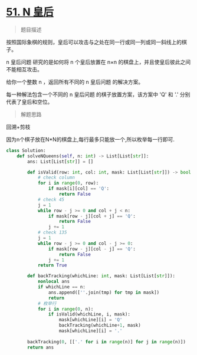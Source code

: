 # [51. N 皇后](https://leetcode.cn/problems/n-queens/)

> 题目描述

按照国际象棋的规则，皇后可以攻击与之处在同一行或同一列或同一斜线上的棋子。

n 皇后问题 研究的是如何将 n 个皇后放置在 n×n 的棋盘上，并且使皇后彼此之间不能相互攻击。

给你一个整数 n ，返回所有不同的 n 皇后问题 的解决方案。

每一种解法包含一个不同的 n 皇后问题 的棋子放置方案，该方案中 'Q' 和 '.' 分别代表了皇后和空位。

> 解题思路

回溯+剪枝

因为n个棋子放在N*N的棋盘上,每行最多只能放一个,所以枚举每一行即可.

```python
class Solution:
    def solveNQueens(self, n: int) -> List[List[str]]:
        ans: List[List[str]] = []

        def isValid(row: int, col: int, mask: List[List[str]]) -> bool:
            # check column
            for i in range(0, row):
                if mask[i][col] == 'Q':
                    return False
            # check 45
            j = 1
            while row - j >= 0 and col + j < n:
                if mask[row - j][col + j] == 'Q':
                    return False
                j += 1
            # check 135
            j = 1
            while row - j >= 0 and col - j >= 0:
                if mask[row - j][col - j] == 'Q':
                    return False
                j += 1
            return True

        def backTracking(whichLine: int, mask: List[List[str]]):
            nonlocal ans
            if whichLine == n:
                ans.append([''.join(tmp) for tmp in mask])
                return
            # 枚举行
            for i in range(0, n):
                if isValid(whichLine, i, mask):
                    mask[whichLine][i] = 'Q'
                    backTracking(whichLine+1, mask)
                    mask[whichLine][i] = '.'
        
        backTracking(0, [['.' for i in range(n)] for j in range(n)])
        return ans
```

